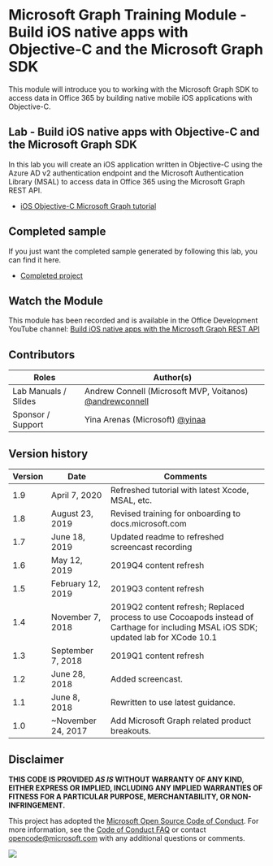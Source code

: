 # Microsoft Graph Training Module - Build iOS native apps with Objective-C and the Microsoft Graph SDK

This module will introduce you to working with the Microsoft Graph SDK to access data in Office 365 by building native mobile iOS applications with Objective-C.

## Lab - Build iOS native apps with Objective-C and the Microsoft Graph SDK

In this lab you will create an iOS application written in Objective-C using the Azure AD v2 authentication endpoint and the Microsoft Authentication Library (MSAL) to access data in Office 365 using the Microsoft Graph REST API.

- [iOS Objective-C Microsoft Graph tutorial](https://docs.microsoft.com/graph/tutorials/ios-objectivec)

## Completed sample

If you just want the completed sample generated by following this lab, you can find it here.

- [Completed project](demo)

## Watch the Module

This module has been recorded and is available in the Office Development YouTube channel: [Build iOS native apps with the Microsoft Graph REST API](https://youtu.be/Gg8Qy1Dqyzw)

## Contributors

|        Roles         |                                       Author(s)                                       |
| -------------------- | ------------------------------------------------------------------------------------- |
| Lab Manuals / Slides | Andrew Connell (Microsoft MVP, Voitanos) [@andrewconnell](//github.com/andrewconnell) |
| Sponsor / Support    | Yina Arenas (Microsoft) [@yinaa](//github.com/yinaa)                                  |

## Version history

| Version |        Date        |                                                               Comments                                                               |
| ------- | ------------------ | ------------------------------------------------------------------------------------------------------------------------------------ |
| 1.9     | April 7, 2020      | Refreshed tutorial with latest Xcode, MSAL, etc.                                                                                     |
| 1.8     | August 23, 2019    | Revised training for onboarding to docs.microsoft.com                                                                                |
| 1.7     | June 18, 2019      | Updated readme to refreshed screencast recording                                                                                     |
| 1.6     | May 12, 2019       | 2019Q4 content refresh                                                                                                               |
| 1.5     | February 12, 2019  | 2019Q3 content refresh                                                                                                               |
| 1.4     | November 7, 2018   | 2019Q2 content refresh; Replaced process to use Cocoapods instead of Carthage for including MSAL iOS SDK; updated lab for XCode 10.1 |
| 1.3     | September 7, 2018  | 2019Q1 content refresh                                                                                                               |
| 1.2     | June 28, 2018      | Added screencast.                                                                                                                    |
| 1.1     | June 8, 2018       | Rewritten to use latest guidance.                                                                                                    |
| 1.0     | ~November 24, 2017 | Add Microsoft Graph related product breakouts.                                                                                       |

## Disclaimer

**THIS CODE IS PROVIDED _AS IS_ WITHOUT WARRANTY OF ANY KIND, EITHER EXPRESS OR IMPLIED, INCLUDING ANY IMPLIED WARRANTIES OF FITNESS FOR A PARTICULAR PURPOSE, MERCHANTABILITY, OR NON-INFRINGEMENT.**

This project has adopted the [Microsoft Open Source Code of Conduct](https://opensource.microsoft.com/codeofconduct/). For more information, see the [Code of Conduct FAQ](https://opensource.microsoft.com/codeofconduct/faq/) or contact [opencode@microsoft.com](mailto:opencode@microsoft.com) with any additional questions or comments.

<img src="https://telemetry.sharepointpnp.com/msgraph-training-ios-objectivec" />
